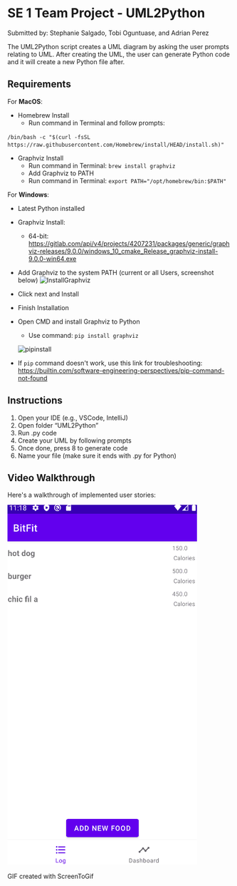 # SE 1 Team Project - UML2Python

Submitted by: Stephanie Salgado, Tobi Oguntuase, and Adrian Perez

The UML2Python script creates a UML diagram by asking the user prompts relating to UML. After creating the UML, the user can generate Python code and it will create a new Python file after.

## Requirements

For **MacOS**:
- Homebrew Install
    - Run command in Terminal and follow prompts:
      
`/bin/bash -c "$(curl -fsSL https://raw.githubusercontent.com/Homebrew/install/HEAD/install.sh)"`
- Graphviz Install
    - Run command in Terminal:
    `brew install graphviz`
    - Add Graphviz to PATH
    - Run command in Terminal:
    `export PATH="/opt/homebrew/bin:$PATH"`

For **Windows**:
- Latest Python installed
- Graphviz Install:
    - 64-bit: https://gitlab.com/api/v4/projects/4207231/packages/generic/graphviz-releases/9.0.0/windows_10_cmake_Release_graphviz-install-9.0.0-win64.exe
- Add Graphviz to the system PATH (current or all Users, screenshot below)
![InstallGraphviz](https://github.com/adrianp336/UML2Python/assets/111796949/203c1b78-fa67-4159-aa75-26564dc4de6d)


- Click next and Install
- Finish Installation
- Open CMD and install Graphviz to Python
    - Use command: `pip install graphviz`
  
    ![pipinstall](https://github.com/adrianp336/UML2Python/assets/111796949/3143fec1-f28f-4e31-93fb-00b78ba759d7)

- If `pip` command doesn't work, use this link for troubleshooting: https://builtin.com/software-engineering-perspectives/pip-command-not-found

    
## Instructions

1. Open your IDE (e.g., VSCode, IntelliJ)
2. Open folder “UML2Python”
3. Run .py code
4. Create your UML by following prompts
5. Once done, press 8 to generate code
6. Name your file (make sure it ends with .py for Python)




## Video Walkthrough

Here's a walkthrough of implemented user stories:

<img src='https://github.com/adrianp336/BitFitPt1/blob/master/walkthrough.gif' width='' alt='Video Walkthrough' />

<!-- Replace this with whatever GIF tool you used! -->
GIF created with ScreenToGif
<!-- Recommended tools:
[Kap](https://getkap.co/) for macOS
[ScreenToGif](https://www.screentogif.com/) for Windows
[peek](https://github.com/phw/peek) for Linux. -->

